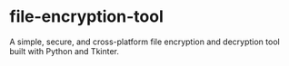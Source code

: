 # file-encryption-tool
A simple, secure, and cross-platform file encryption and decryption tool built with Python and Tkinter.
